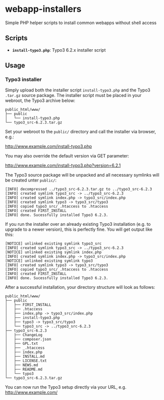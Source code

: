 # webapp-installers

Simple PHP helper scripts to install common webapps without shell access

## Scripts

- **```install-typo3.php```**: Typo3 6.2.x installer script

## Usage

### Typo3 installer

Simply upload both the installer script ```install-typo3.php``` and the Typo3 ```.tar.gz``` source package. The installer script must be placed in your webroot, the Typo3 archive below:

```
public_html/www/
├── public
│   └── install-typo3.php
└── typo3_src-6.2.3.tar.gz
```

Set your webroot to the ```public/``` directory and call the installer via browser, e.g.:

http://www.example.com/install-typo3.php

You may also override the default version via GET parameter:

http://www.example.com/install-typo3.php?version=6.2.1

The Typo3 source package will be unpacked and all necessary symlinks will be created unter ```public/```:

```
[INFO] decompressed ../typo3_src-6.2.3.tar.gz to ../typo3_src-6.2.3
[INFO] created symlink typo3_src -> ../typo3_src-6.2.3
[INFO] created symlink index.php -> typo3_src/index.php
[INFO] created symlink typo3 -> typo3_src/typo3
[INFO] copied typo3_src/_.htaccess to .htaccess
[INFO] created FIRST_INSTALL
[INFO] done. Sucessfully installed Typo3 6.2.3.
```

If you run the installer over an already existing Typo3 installation (e.g. to upgrade to a newer version), this is perfectly fine. You will get output like this:

```
[NOTICE] unlinked existing symlink typo3_src
[INFO] created symlink typo3_src -> ../typo3_src-6.2.3
[NOTICE] unlinked existing symlink index.php
[INFO] created symlink index.php -> typo3_src/index.php
[NOTICE] unlinked existing symlink typo3
[INFO] created symlink typo3 -> typo3_src/typo3
[INFO] copied typo3_src/_.htaccess to .htaccess
[INFO] created FIRST_INSTALL
[INFO] done. Sucessfully installed Typo3 6.2.3.
```

After a successful installation, your directory structure will look as follows:

```
public_html/www/
├── public
│   ├── FIRST_INSTALL
│   ├── .htaccess
│   ├── index.php -> typo3_src/index.php
│   ├── install-typo3.php
│   ├── typo3 -> typo3_src/typo3
│   └── typo3_src -> ../typo3_src-6.2.3
├── typo3_src-6.2.3
│   ├── ChangeLog
│   ├── composer.json
│   ├── GPL.txt
│   ├── _.htaccess
│   ├── index.php
│   ├── INSTALL.md
│   ├── LICENSE.txt
│   ├── NEWS.md
│   ├── README.md
│   └── typo3
└── typo3_src-6.2.3.tar.gz
```

You can now run the Typo3 setup directly via your URL, e.g. http://www.example.com/

